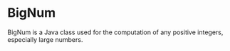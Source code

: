 # BigNum
BigNum is a Java class used for the computation of any positive integers, especially large numbers. 
